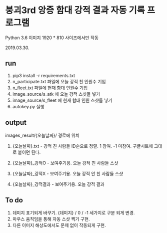 # 붕괴3rd 앙증 함대 강적 결과 자동 기록 프로그램

Python 3.6
이미지 1920 * 810 사이즈에서만 작동

2019.03.30.


## run

1. pip3 install -r requirements.txt
2. n_participate.txt 파일에 오늘 강적 친 인원수 기입
3. n_fleet.txt 파일에 현재 함대 인원수 기입
4. image_source/s_atk 에 오늘 강적 스샷들 넣기
5. image_source/s_fleet 에 현재 함대 인원 스샷들 넣기
6. autokey.py 실행


## output

images_result/{오늘날짜}/ 경로에 위치

1. {오늘날짜}.txt - 강적 친 사람들 ID순으로 정렬. 1 참여. -1 미참여. 구글시트에 그대로 붙이면 된다.

2. {오늘날짜}_강적O - 보여주기용. 오늘 강적 친 사람들 스샷
3. {오늘날짜}_강적X - 보여주기용. 오늘 강적 안 친 사람들 스샷
4. {오늘날짜}_강적결과 - 보여주기용. 오늘 강적 결과


## To do

1. 데미지 표기되게 바꾸기. {데미지} / 0 / -1 세가지로 구분 되게 변경.
2. 마우스 움직임을 통해 자동 스샷 찍기 구현.
3. 다른 이미지 해상도에서도 문제 없이 작동되게 구현.
